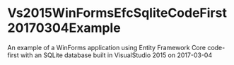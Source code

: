 # Vs2015WinFormsEfcSqliteCodeFirst20170304Example
An example of a WinForms application using Entity Framework Core code-first with an SQLite database built in VisualStudio 2015 on 2017-03-04
